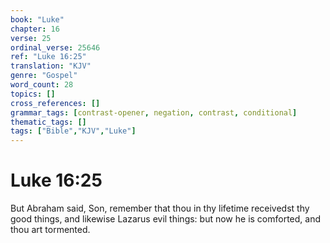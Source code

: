 ```yaml
---
book: "Luke"
chapter: 16
verse: 25
ordinal_verse: 25646
ref: "Luke 16:25"
translation: "KJV"
genre: "Gospel"
word_count: 28
topics: []
cross_references: []
grammar_tags: [contrast-opener, negation, contrast, conditional]
thematic_tags: []
tags: ["Bible","KJV","Luke"]
---
```


# Luke 16:25

But Abraham said, Son, remember that thou in thy lifetime receivedst thy good things, and likewise Lazarus evil things: but now he is comforted, and thou art tormented.
